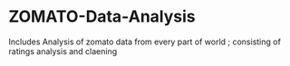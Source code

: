 # ZOMATO-Data-Analysis
Includes Analysis of zomato data from every part of world ; consisting of ratings analysis and claening
